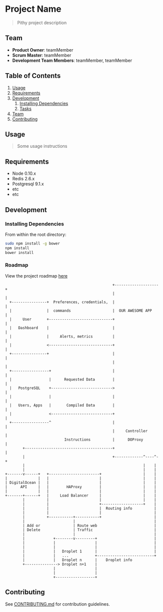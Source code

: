# Project Name

> Pithy project description

## Team

  - __Product Owner__: teamMember
  - __Scrum Master__: teamMember
  - __Development Team Members__: teamMember, teamMember

## Table of Contents

1. [Usage](#Usage)
1. [Requirements](#requirements)
1. [Development](#development)
    1. [Installing Dependencies](#installing-dependencies)
    1. [Tasks](#tasks)
1. [Team](#team)
1. [Contributing](#contributing)

## Usage

> Some usage instructions

## Requirements

- Node 0.10.x
- Redis 2.6.x
- Postgresql 9.1.x
- etc
- etc

## Development

### Installing Dependencies

From within the root directory:

```sh
sudo npm install -g bower
npm install
bower install
```

### Roadmap

View the project roadmap [here](LINK_TO_PROJECT_ISSUES)
```
                                                 +--------------------+
                                                 |                    |
  +----------------+  Preferences, credentials,  |                    |
  |                |  commands                   |  OUR AWESOME APP   |
  |     User       +-----------------------------+                    |
  |   Dashboard    |                             |                    |
  |                |     Alerts, metrics         |                    |
  |                <-----------------------------+                    |
  +----------------+                             |                    |
                                                 |                    |
  +-----------------+                            |                    |
  |                 |      Requested Data        |                    |
  |   PostgreSQL    +---------------------------->                    |
  |                 |                            |                    |
  |   Users, Apps   |       Compiled Data        |                    |
  |                 <----------------------------+                    |
  +-----------------^                            |                    |
                                                 |     Controller     |
                           Instructions          |      DOProxy       |
        +----------------------------------------+                    |
        |                                        +-------------^----^-+
        |                                                      |    |
        |                                                      |    |
+-------v------+   +-----------------------+                   |    |
|              |   |                       |                   |    |
| DigitalOcean |   |                       |                   |    |
|      API     |   |        HAProxy        |                   |    |
|              |   |                       |                   |    |
+-------+------+   |     Load Balancer     |                   |    |
        |          |                       |                   |    |
        |          |                       +-------------------+    |
        |          |                       |  Routing info          |
        |          |                       |                        |
        |          +-----------+-----------+                        |
        |                      |                                    |
        | Add or               | Route web                          |
        | Delete               | Traffic                            |
        |                      |                                    |
        |             +--------v---------+                          |
        |             |                  |                          |
        |             |                  |                          |
        |             |   Droplet 1      |                          |
        |             |   ...            +--------------------------+
        |             |   Droplet n      |    Droplet info
        +---------------> Droplet n+1    |
                      |                  |
                      |                  |
                      +------------------+
```

## Contributing

See [CONTRIBUTING.md](CONTRIBUTING.md) for contribution guidelines.
